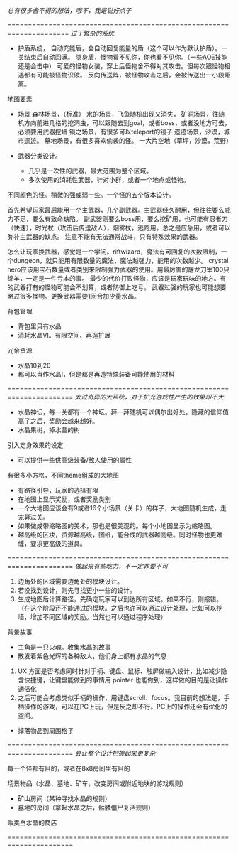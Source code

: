 
*总有很多舍不得的想法，哦不，我是说好点子*

=====================================================================
*过于繁杂的系统*

- 护盾系统，
    自动充能盾，会自动回复能量的盾（这个可以作为默认护盾）。一关结束后自动回满。
    隐身盾，怪物看不见你，你也看不见你。（一些AOE技能还是会击中）
    可爱的怪物女装，穿上后怪物舍不得对其攻击。但每次跟怪物相遇都有可能被怪物识破。
    反向传送阵，被怪物攻击之后，会被传送出一小段距离。

地图要素
- 场景
    森林场景，（标准）
    水的场景，飞鱼随机出现又消失，
    矿洞场景，往随机方向前进几格的挖洞虫，可以跟随去到goal，或者boss，或者没地方可去，必须要用武器挖墙
    镜之场景，有很多可以teleport的镜子
    遗迹场景，沙漠，城市遗迹。
    墓地场景，有很多喜欢偷袭的怪。
    一大片空地（草坪，沙漠，荒野）
  
- 武器分类设计。
    * 几乎是一次性的武器，最大范围为整个区域。
    * 多次使用的消耗性武器，针对小群，或者一个地点或怪物。

不同颜色的怪。稍微的强或弱一些。一个怪的五个版本设计。

首先希望玩家最后能用一个主武器，几个副武器。主武器经久耐用，但往往要么威力不足，要么有致命缺陷。
副武器则要么boss用，要么挖矿用，也可能有忍者刀（快速），时光杖（攻击后传送敌人），烟雾杖，逃跑用。总之是应急用，或者可以弥补主武器的缺点。
注意不能有无法通常战斗，只有特殊效果的武器。

怎么让玩家换武器，感觉是一个学问。riftwizard，魔法有可回复的次数限制，一个dungeon，就只能用有限数量的魔法，魔法越强力，能用的次数越少。
crystal hero应该用宝石数量或者类别来限制强力武器的使用。用最厉害的屠龙刀宰100只绵羊，一定是一件亏本的事。
最少的代价打败怪物，应该是玩家玩味的地方。有的武器打有的怪物可能会不划算，或者防御上吃亏。
武器过强的玩家也可能想要略过很多怪物。更换武器需要1回合加少量水晶。

背包管理
* 背包里只有水晶
* 消耗水晶VI。有限空间、再造扩展

冗余资源
* 水晶10到20
* 都可以当作水晶I，但是都是再造特殊装备可能使用的材料

======================================================================
*太过奇异的大系统，对于扩充游戏性产生的效果却不大*

* 水晶神坛，每一关都有一个神坛。拜一拜随机可以偶尔出好处。隐藏的信仰值高了之后，奖励会越来越好。
* 水晶果树，掉水晶的树

引入定身效果的设定
* 可以提供一些供高级装备/敌人使用的属性

有很多小方格，不同theme组成的大地图
* 有路径引导，玩家的选择有限
* 在地图上显示奖励，或者奖励类别
* 一个大地图应该会有9或者16个小场景（关卡）的样子，大地图随机生成，走完算过关。
* 如果做成带缩略图的美术，那也是很美观的。每个小地图显示为缩略图。
* 越高级的区块，资源越高级，图纸，能合成的武器越高级。同时怪物也更难缠，要求更高级的道具。

======================================================================
*做起来有些吃力，不一定非要不可*

  1. 边角处的区域需要边角处的模块设计。
  2. 若没找到设计，则先寻找更小一些的设计。
  3. 生成地图后计算路径，先确定玩家可以到达所有区域。如果不行，则报错。（在这个阶段还不能通过的模块。之后也许可以通过设计处理，比如可以挖墙，增加不同区域的奖励。当然也可以通过程序处理）

背景故事
- 主角是一只火魂。收集水晶的故事
- 散发着紫色光辉的各种敌人，他们身上都有水晶的气息

1. UX 方面是否考虑同时针对手柄、键盘、鼠标、触屏做输入设计，比如减少隐含快捷键，让键盘能做到的事情用 pointer 也能做到，这样做的目的是让操作通俗化
2. 之后可能会考虑类似手柄的操作，用键盘scroll、focus。我目前的想法是，手柄操作的游戏，可以在PC上玩，但是反之却不行。PC上的操作还会有优化的空间。

- 掉落物品到周围格子

======================================================================
*会让整个设计把握起来更复杂*

每一个怪都有目的，或者在8x8房间里有目的

场景物品（水晶、墓地、矿车，改变房间或附近地块的游戏规则）
* 矿山房间（某种寻找水晶的规则）
* 墓地的房间（拿起水晶之后，骷髅僵尸复活规则）

贩卖白水晶的商店

======================================================================